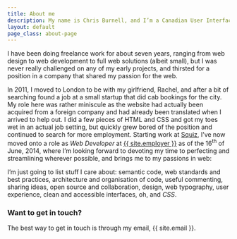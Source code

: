 ```yaml
---
title: About me
description: My name is Chris Burnell, and I’m a Canadian User Interface Developer living in London, England.
layout: default
page_class: about-page
---
```


I have been doing freelance work for about seven years, ranging from web design to web development to full web solutions (albeit small), but I was never really challenged on any of my early projects, and thirsted for a position in a company that shared my passion for the web.

In 2011, I moved to London to be with my girlfriend, Rachel, and after a bit of searching found a job at a small startup that did cab bookings for the city. My role here was rather miniscule as the website had actually been acquired from a foreign company and had already been translated when I arrived to help out. I did a few pieces of HTML and CSS and got my toes wet in an actual job setting, but quickly grew bored of the position and continued to search for more employment. Starting work at <a href="http://squiz.net" title="Squiz UK">Squiz</a>, I’ve now moved onto a role as <em>Web Developer</em> at <a rel="employer" href="{{ site.employer.url }}" title="{{ site.employer }}">{{ site.employer }}</a> as of the 16<sup>th</sup> of June, 2014, where I’m looking forward to devoting my time to perfecting and streamlining wherever possible, and brings me to my passions in web:

I’m just going to list stuff I care about: semantic code, web standards and best practices, architecture and organisation of code, useful commenting, sharing ideas, open source and collaboration, design, web typography, user experience, clean and accessible interfaces, oh, and <em>CSS</em>.

### Want to get in touch?

The best way to get in touch is through my email, {{ site.email }}.